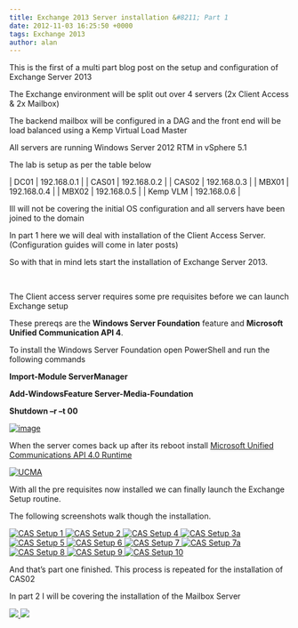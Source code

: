 ```yaml
---
title: Exchange 2013 Server installation &#8211; Part 1
date: 2012-11-03 16:25:50 +0000
tags: Exchange 2013
author: alan
---
```


This is the first of a multi part blog post on the setup and configuration of Exchange Server 2013

The Exchange environment will be split out over 4 servers (2x Client Access & 2x Mailbox)

The backend mailbox will be configured in a DAG and the front end will be load balanced using a Kemp Virtual Load Master 

All servers are running Windows Server 2012 RTM in vSphere 5.1

The lab is setup as per the table below

>

| DC01 | 192.168.0.1 |
| CAS01 | 192.168.0.2 |
| CAS02 | 192.168.0.3 |
| MBX01 | 192.168.0.4 |
| MBX02 | 192.168.0.5 |
| Kemp VLM | 192.168.0.6 |

Ill will not be covering the initial OS configuration and all servers have been joined to the domain

In part 1 here we will deal with installation of the Client Access Server. (Configuration guides will come in later posts)

So with that in mind lets start the installation of Exchange Server 2013.

 

The Client access server requires some pre requisites before we can launch Exchange setup

These prereqs are the **Windows Server Foundation** feature and **Microsoft Unified Communication API 4**.

To install the Windows Server Foundation open PowerShell and run the following commands  

**Import-Module ServerManager**

**Add-WindowsFeature Server-Media-Foundation**

**Shutdown –r –t 00**

[ ![image](http://everythingsysadmin.files.wordpress.com/2012/11/image_thumb.png?w=244&h=67 "image") ](http://everythingsysadmin.files.wordpress.com/2012/11/image.png)

When the server comes back up after its reboot install [Microsoft Unified Communications API 4.0 Runtime](http://www.microsoft.com/en-gb/download/details.aspx?id=34992 "http://www.microsoft.com/en-gb/download/details.aspx?id=34992")

[ ![UCMA](http://everythingsysadmin.files.wordpress.com/2012/11/ucma_thumb.png?w=244&h=229 "UCMA") ](http://everythingsysadmin.files.wordpress.com/2012/11/ucma.png)

With all the pre requisites now installed we can finally launch the Exchange Setup routine.

The following screenshots walk though the installation.

[ ![CAS Setup 1](http://everythingsysadmin.files.wordpress.com/2012/11/cas-setup-1_thumb.png?w=244&h=214 "CAS Setup 1") ](http://everythingsysadmin.files.wordpress.com/2012/11/cas-setup-1.png) [ ![CAS Setup 2](http://everythingsysadmin.files.wordpress.com/2012/11/cas-setup-2_thumb.png?w=244&h=214 "CAS Setup 2") ](http://everythingsysadmin.files.wordpress.com/2012/11/cas-setup-2.png) [ ![CAS Setup 4](http://everythingsysadmin.files.wordpress.com/2012/11/cas-setup-4_thumb.png?w=244&h=214 "CAS Setup 4") ](http://everythingsysadmin.files.wordpress.com/2012/11/cas-setup-4.png) [ ![CAS Setup 3a](http://everythingsysadmin.files.wordpress.com/2012/11/cas-setup-3a_thumb.png?w=244&h=214 "CAS Setup 3a") ](http://everythingsysadmin.files.wordpress.com/2012/11/cas-setup-3a.png) [ ![CAS Setup 5](http://everythingsysadmin.files.wordpress.com/2012/11/cas-setup-5_thumb.png?w=244&h=214 "CAS Setup 5") ](http://everythingsysadmin.files.wordpress.com/2012/11/cas-setup-5.png) [ ![CAS Setup 6](http://everythingsysadmin.files.wordpress.com/2012/11/cas-setup-6_thumb.png?w=244&h=214 "CAS Setup 6") ](http://everythingsysadmin.files.wordpress.com/2012/11/cas-setup-6.png) [ ![CAS Setup 7](http://everythingsysadmin.files.wordpress.com/2012/11/cas-setup-7_thumb.png?w=244&h=214 "CAS Setup 7") ](http://everythingsysadmin.files.wordpress.com/2012/11/cas-setup-7.png) [ ![CAS Setup 7a](http://everythingsysadmin.files.wordpress.com/2012/11/cas-setup-7a_thumb.png?w=244&h=214 "CAS Setup 7a") ](http://everythingsysadmin.files.wordpress.com/2012/11/cas-setup-7a.png) [ ![CAS Setup 8](http://everythingsysadmin.files.wordpress.com/2012/11/cas-setup-8_thumb.png?w=244&h=214 "CAS Setup 8") ](http://everythingsysadmin.files.wordpress.com/2012/11/cas-setup-8.png) [ ![CAS Setup 9](http://everythingsysadmin.files.wordpress.com/2012/11/cas-setup-9_thumb.png?w=244&h=214 "CAS Setup 9") ](http://everythingsysadmin.files.wordpress.com/2012/11/cas-setup-9.png) [ ![CAS Setup 10](http://everythingsysadmin.files.wordpress.com/2012/11/cas-setup-10_thumb.png?w=244&h=214 "CAS Setup 10") ](http://everythingsysadmin.files.wordpress.com/2012/11/cas-setup-10.png)

And that’s part one finished. This process is repeated for the installation of CAS02

In part 2 I will be covering the installation of the Mailbox Server

    
[ ![](http://feeds.wordpress.com/1.0/comments/everythingsysadmin.wordpress.com/468/) ](http://feeds.wordpress.com/1.0/gocomments/everythingsysadmin.wordpress.com/468/) ![](http://stats.wordpress.com/b.gif?host=everythingsysadmin.wordpress.com&blog=8998607&post=468&subd=everythingsysadmin&ref=&feed=1)

        